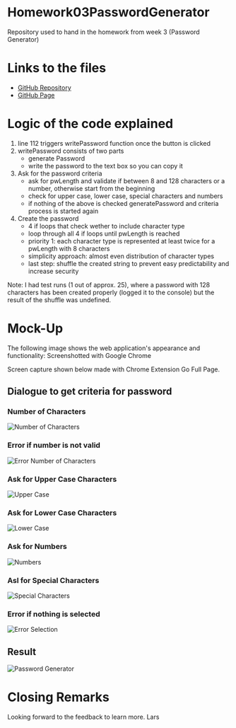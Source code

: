 # Homework03PasswordGenerator

Repository used to hand in the homework from week 3 (Password Generator)

# Links to the files

- [GitHub Repository](https://github.com/laeuler/Homework03PasswordGenerator)
- [GitHub Page](https://laeuler.github.io/Homework03PasswordGenerator/)

# Logic of the code explained

1. line 112 triggers writePassword function once the button is clicked
2. writePassword consists of two parts
   - generate Password
   - write the password to the text box so you can copy it
3. Ask for the password criteria
   - ask for pwLength and validate if between 8 and 128 characters or a number, otherwise start from the beginning
   - check for upper case, lower case, special characters and numbers
   - if nothing of the above is checked generatePassword and criteria process is started again
4. Create the password
   - 4 if loops that check wether to include character type
   - loop through all 4 if loops until pwLength is reached
   - priority 1: each character type is represented at least twice for a pwLength with 8 characters
   - simplicity approach: almost even distribution of character types
   - last step: shuffle the created string to prevent easy predictability and increase security

Note: I had test runs (1 out of approx. 25), where a password with 128 characters has been created properly (logged it to the console) but the result of the shuffle was undefined.

# Mock-Up

The following image shows the web application's appearance and functionality:
Screenshotted with Google Chrome

Screen capture shown below made with Chrome Extension Go Full Page.

## Dialogue to get criteria for password

### Number of Characters

![Number of Characters](./assets/screencapture/screencapture1.png)

### Error if number is not valid

![Error Number of Characters](./assets/screencapture/screencapture2.png)

### Ask for Upper Case Characters

![Upper Case](./assets/screencapture/screencapture3.png)

### Ask for Lower Case Characters

![Lower Case](./assets/screencapture/screencapture4.png)

### Ask for Numbers

![Numbers](./assets/screencapture/screencapture5.png)

### Asl for Special Characters

![Special Characters](./assets/screencapture/screencapture6.png)

### Error if nothing is selected

![Error Selection](./assets/screencapture/screencapture7.png)

## Result

![Password Generator](./assets/screencapture/screencapture.png)

# Closing Remarks

Looking forward to the feedback to learn more.
Lars
